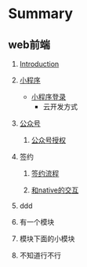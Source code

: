 # Summary

## web前端

1. [Introduction](README.md)
2. [小程序](/小程序/小程序.md)

   * [小程序登录](/小程序/小程序登录.md)
     * 云开发方式

3. [公众号](/公众号/README.md)  
   1. [公众号授权](/公众号/公众号授权.md)

4. 签约

   1. [签约流程](/签约/签约流程.md)

   2. [和native的交互](/签约/和native的交互.md)

5. ddd

6. 有一个模块

7. 模块下面的小模块

8. 不知道行不行



